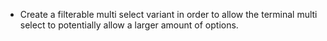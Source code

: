 - Create a filterable multi select variant in order to allow the terminal multi select to potentially allow a larger amount of options.
